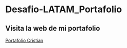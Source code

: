 # Desafio-LATAM_Portafolio

## Visita la web de mi portafolio
<a href="https://crsarevalo.github.io/CV-web-page/" target="_blank" rel="noopener noreferrer">Portafolio Cristian</a>

